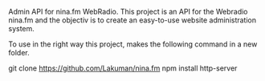 Admin API for nina.fm WebRadio.
This project is an API for the Webradio nina.fm and the objectiv is to create an easy-to-use website administration system.

To use in the right way this project, makes the following command in a new folder.

git clone https://github.com/Lakuman/nina.fm
npm install
http-server 